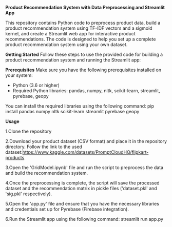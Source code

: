 **Product Recommendation System with Data Preprocessing and Streamlit App**

This repository contains Python code to preprocess product data, build a product recommendation system using TF-IDF vectors and a sigmoid kernel, and create a Streamlit web app for interactive product recommendations. The code is designed to help you set up a complete product recommendation system using your own dataset.

**Getting Started**
Follow these steps to use the provided code for building a product recommendation system and running the Streamlit app:

**Prerequisites**
Make sure you have the following prerequisites installed on your system:

- Python (3.6 or higher)
- Required Python libraries: pandas, numpy, nltk, scikit-learn, streamlit, pyrebase, geopy

You can install the required libraries using the following command:
pip install pandas numpy nltk scikit-learn streamlit pyrebase geopy

**Usage**

1.Clone the repository

2.Download your product dataset (CSV format) and place it in the repository directory. Follow the link to the used dataset:https://www.kaggle.com/datasets/PromptCloudHQ/flipkart-products

3.Open the 'GridModel.ipynb' file and run the script to preprocess the data and build the recommendation system.

4.Once the preprocessing is complete, the script will save the processed dataset and the recommendation matrix in pickle files ('dataset.pkl' and 'sig.pkl' respectively).

5.Open the 'app.py' file and ensure that you have the necessary libraries and credentials set up for Pyrebase (Firebase integration).

6.Run the Streamlit app using the following command:
streamlit run app.py
